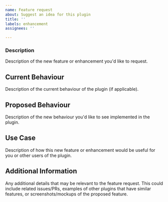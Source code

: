 ```yaml
---
name: Feature request
about: Suggest an idea for this plugin
title: ''
labels: enhancement
assignees: ''

---
```


### Description

Description of the new feature or enhancement you'd like to request.

## Current Behaviour

Description of the current behaviour of the plugin (if applicable).

## Proposed Behaviour

Description of the new behaviour you'd like to see implemented in the plugin.

## Use Case

Description of how this new feature or enhancement would be useful for you or other users of the plugin.

## Additional Information

Any additional details that may be relevant to the feature request. This could include related issues/PRs, examples of other plugins that have similar features, or screenshots/mockups of the proposed feature.
